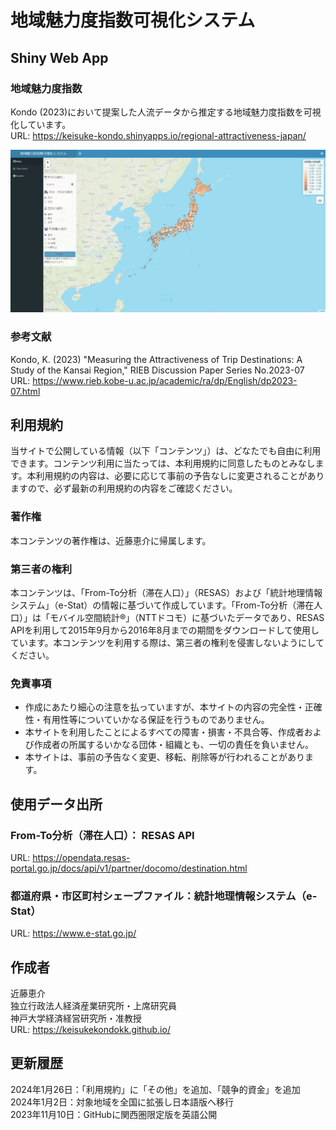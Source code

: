 # 地域魅力度指数可視化システム

## Shiny Web App

### 地域魅力度指数

Kondo (2023)において提案した人流データから推定する地域魅力度指数を可視化しています。  
URL: https://keisuke-kondo.shinyapps.io/regional-attractiveness-japan/

[![COVID19 in Tokyo](www/regional-attractiveness-japan.png "Regional Attractiveness Index")](https://keisuke-kondo.shinyapps.io/regional-attractiveness-japan/)

### 参考文献
Kondo, K. (2023) "Measuring the Attractiveness of Trip Destinations: A Study of the Kansai Region," RIEB Discussion Paper Series No.2023-07  
URL: https://www.rieb.kobe-u.ac.jp/academic/ra/dp/English/dp2023-07.html

## 利用規約
当サイトで公開している情報（以下「コンテンツ」）は、どなたでも自由に利用できます。コンテンツ利用に当たっては、本利用規約に同意したものとみなします。本利用規約の内容は、必要に応じて事前の予告なしに変更されることがありますので、必ず最新の利用規約の内容をご確認ください。

### 著作権
本コンテンツの著作権は、近藤恵介に帰属します。

### 第三者の権利
本コンテンツは、「From-To分析（滞在人口）」（RESAS）および「統計地理情報システム」（e-Stat）の情報に基づいて作成しています。「From-To分析（滞在人口）」は「モバイル空間統計®」（NTTドコモ）に基づいたデータであり、RESAS APIを利用して2015年9月から2016年8月までの期間をダウンロードして使用しています。本コンテンツを利用する際は、第三者の権利を侵害しないようにしてください。

### 免責事項
<ul>
<li>作成にあたり細心の注意を払っていますが、本サイトの内容の完全性・正確性・有用性等についていかなる保証を行うものでありません。</li>
<li>本サイトを利用したことによるすべての障害・損害・不具合等、作成者および作成者の所属するいかなる団体・組織とも、一切の責任を負いません。</li>
<li>本サイトは、事前の予告なく変更、移転、削除等が行われることがあります。</li>
</ul>

## 使用データ出所

### From-To分析（滞在人口）： RESAS API
URL: https://opendata.resas-portal.go.jp/docs/api/v1/partner/docomo/destination.html

### 都道府県・市区町村シェープファイル：統計地理情報システム（e-Stat）
URL: https://www.e-stat.go.jp/

## 作成者
近藤恵介  
独立行政法人経済産業研究所・上席研究員  
神戸大学経済経営研究所・准教授  
URL: https://keisukekondokk.github.io/  

## 更新履歴

2024年1月26日：「利用規約」に「その他」を追加、「競争的資金」を追加  
2024年1月2日：対象地域を全国に拡張し日本語版へ移行  
2023年11月10日：GitHubに関西圏限定版を英語公開  
